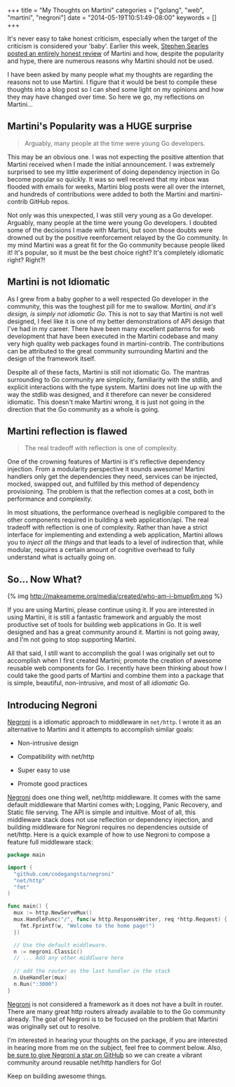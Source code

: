 +++
title = "My Thoughts on Martini"
categories = ["golang", "web", "martini", "negroni"]
date = "2014-05-19T10:51:49-08:00"
keywords = []
+++
 
It's never easy to take honest criticism, especially when the target of the criticism is considered your 'baby'. Earlier this week, [Stephen Searles posted an entirely honest review](http://stephensearles.com/?p=254) of Martini and how, despite the popularity and hype, there are numerous reasons why Martini should not be used.

I have been asked by many people what my thoughts are regarding the reasons not to use Martini. I figure that it would be best to compile these thoughts into a blog post so I can shed some light on my opinions and how they may have changed over time. So here we go, my reflections on Martini...

## Martini's Popularity was a HUGE surprise

>Arguably, many people at the time were young Go developers.

This may be an obvious one. I was not expecting the positive attention that Martini received when I made the initial announcement. I was extremely surprised to see my little experiment of doing dependency injection in Go become popular so quickly. It was so well received that my inbox was flooded with emails for weeks, Martini blog posts were all over the internet, and hundreds of contributions were added to both the Martini and martini-contrib GitHub repos.

Not only was this unexpected, I was still very young as a Go developer. Arguably, many people at the time were young Go developers. I doubted some of the decisions I made with Martini, but soon those doubts were drowned out by the positive reenforcement relayed by the Go community. In my mind Martini was a great fit for the Go community because people liked it! It's popular, so it must be the best choice right? It's completely idiomatic right? Right?!

## Martini is not Idiomatic

As I grew from a baby gopher to a well respected Go developer in the community, this was the toughest pill for me to swallow. *Martini, and it's design, is simply not idiomatic Go.* This is not to say that Martini is not well designed, I feel like it is one of my better demonstrations of API design that I've had in my career. There have been many excellent patterns for web development that have been executed in the Martini codebase and many very high quality web packages found in martini-contrib. The contributions can be attributed to the great community surrounding Martini and the design of the framework itself.

Despite all of these facts, Martini is still not idiomatic Go. The mantras surrounding to Go community are simplicity, familiarity with the stdlib, and explicit interactions with the type system. Martini does not line up with the way the stdlib was designed, and it therefore can never be considered idiomatic. This doesn't make Martini wrong, it is just not going in the direction that the Go community as a whole is going.


## Martini reflection is flawed

>The real tradeoff with reflection is one of complexity.

One of the crowning features of Martini is it's reflective dependency injection. From a modularity perspective it sounds awesome! Martini handlers only get the dependencies they need, services can be injected, mocked, swapped out, and fulfilled by this method of dependency provisioning. The problem is that the reflection comes at a cost, both in performance and complexity.

In most situations, the performance overhead is negligible compared to the other components required in building a web application/api. The real tradeoff with reflection is one of complexity. Rather than have a strict interface for implementing and extending a web application, Martini allows you to *inject all the things* and that leads to a level of indirection that, while modular, requires a certain amount of cognitive overhead to fully understand what is actually going on.


## So... Now What?


{% img http://makeameme.org/media/created/who-am-i-bmup6m.png %}


If you are using Martini, please continue using it. If you are interested in using Martini, it is still a fantastic framework and arguably the most productive set of tools for building web applications in Go. It is well designed and has a great community around it. Martini is not going away, and I'm not going to stop supporting Martini.

All that said, I still want to accomplish the goal I was originally set out to accomplish when I first created Martini; promote the creation of awesome reusable web components for Go. I recently have been thinking about how I could take the good parts of Martini and combine them into a package that is simple, beautiful, non-intrusive, and most of all *idiomatic* Go.


## Introducing Negroni

[Negroni](http://negroni.codegangsta.io) is a idiomatic approach to middleware in `net/http`. I wrote it as an alternative to Martini and it attempts to accomplish similar goals:

* Non-intrusive design

* Compatibility with net/http

* Super easy to use

* Promote good practices

[Negroni](http://negroni.codegangsta.io) does one thing well, net/http middleware. It comes with the same default middleware that Martini comes with; Logging, Panic Recovery, and Static file serving. The API is simple and intuitive. Most of all, this middleware stack does not use reflection or dependency injection, and building middleware for Negroni requires no dependencies outside of net/http. Here is a quick example of how to use Negroni to compose a feature full middleware stack:

``` go
package main

import (
  "github.com/codegangsta/negroni"
  "net/http"
  "fmt"
)

func main() {
  mux := http.NewServeMux()
  mux.HandleFunc("/", func(w http.ResponseWriter, req *http.Request) {
    fmt.Fprintf(w, "Welcome to the home page!")
  })

  // Use the default middleware.
  n := negroni.Classic()
  // ... Add any other middlware here
  
  // add the router as the last handler in the stack
  n.UseHandler(mux)
  n.Run(":3000")
}
```

[Negroni](http://negroni.codegangsta.io) is not considered a framework as it does not have a built in router. There are many great http routers already available to to the Go community already. The goal of Negroni is to be focused on the problem that Martini was originally set out to resolve.

I'm interested in hearing your thoughts on the package, if you are interested in hearing more from me on the subject, feel free to comment below. Also, [be sure to give Negroni a star on GitHub](http://negroni.codegangsta.io) so we can create a vibrant community around reusable net/http handlers for Go!

Keep on building awesome things.
